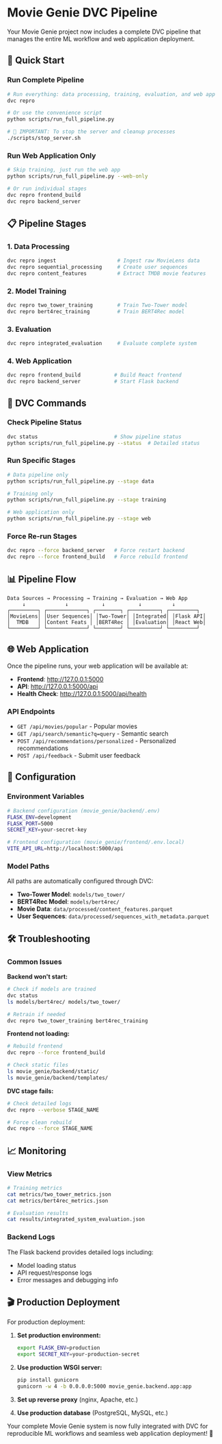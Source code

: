 # Movie Genie DVC Pipeline

Your Movie Genie project now includes a complete DVC pipeline that manages the entire ML workflow and web application deployment.

## 🚀 Quick Start

### Run Complete Pipeline
```bash
# Run everything: data processing, training, evaluation, and web app
dvc repro

# Or use the convenience script
python scripts/run_full_pipeline.py

# 🛑 IMPORTANT: To stop the server and cleanup processes
./scripts/stop_server.sh
```

### Run Web Application Only
```bash
# Skip training, just run the web app
python scripts/run_full_pipeline.py --web-only

# Or run individual stages
dvc repro frontend_build
dvc repro backend_server
```

## 📋 Pipeline Stages

### 1. Data Processing
```bash
dvc repro ingest                    # Ingest raw MovieLens data
dvc repro sequential_processing     # Create user sequences
dvc repro content_features          # Extract TMDB movie features
```

### 2. Model Training
```bash
dvc repro two_tower_training        # Train Two-Tower model
dvc repro bert4rec_training         # Train BERT4Rec model
```

### 3. Evaluation
```bash
dvc repro integrated_evaluation     # Evaluate complete system
```

### 4. Web Application
```bash
dvc repro frontend_build           # Build React frontend
dvc repro backend_server           # Start Flask backend
```

## 🎯 DVC Commands

### Check Pipeline Status
```bash
dvc status                         # Show pipeline status
python scripts/run_full_pipeline.py --status  # Detailed status
```

### Run Specific Stages
```bash
# Data pipeline only
python scripts/run_full_pipeline.py --stage data

# Training only
python scripts/run_full_pipeline.py --stage training

# Web application only
python scripts/run_full_pipeline.py --stage web
```

### Force Re-run Stages
```bash
dvc repro --force backend_server   # Force restart backend
dvc repro --force frontend_build   # Force rebuild frontend
```

## 📊 Pipeline Flow

```
Data Sources → Processing → Training → Evaluation → Web App
     ↓             ↓           ↓           ↓          ↓
┌─────────┐ ┌─────────────┐ ┌────────┐ ┌──────────┐ ┌─────────┐
│MovieLens│ │User Sequences│ │Two-Tower│ │Integrated│ │Flask API│
│  TMDB   │ │Content Feats │ │BERT4Rec │ │Evaluation│ │React Web│
└─────────┘ └─────────────┘ └────────┘ └──────────┘ └─────────┘
```

## 🌐 Web Application

Once the pipeline runs, your web application will be available at:

- **Frontend**: http://127.0.0.1:5000
- **API**: http://127.0.0.1:5000/api
- **Health Check**: http://127.0.0.1:5000/api/health

### API Endpoints
- `GET /api/movies/popular` - Popular movies
- `GET /api/search/semantic?q=query` - Semantic search
- `POST /api/recommendations/personalized` - Personalized recommendations
- `POST /api/feedback` - Submit user feedback

## 🔧 Configuration

### Environment Variables
```bash
# Backend configuration (movie_genie/backend/.env)
FLASK_ENV=development
FLASK_PORT=5000
SECRET_KEY=your-secret-key

# Frontend configuration (movie_genie/frontend/.env.local)
VITE_API_URL=http://localhost:5000/api
```

### Model Paths
All paths are automatically configured through DVC:
- **Two-Tower Model**: `models/two_tower/`
- **BERT4Rec Model**: `models/bert4rec/`
- **Movie Data**: `data/processed/content_features.parquet`
- **User Sequences**: `data/processed/sequences_with_metadata.parquet`

## 🛠️ Troubleshooting

### Common Issues

**Backend won't start:**
```bash
# Check if models are trained
dvc status
ls models/bert4rec/ models/two_tower/

# Retrain if needed
dvc repro two_tower_training bert4rec_training
```

**Frontend not loading:**
```bash
# Rebuild frontend
dvc repro --force frontend_build

# Check static files
ls movie_genie/backend/static/
ls movie_genie/backend/templates/
```

**DVC stage fails:**
```bash
# Check detailed logs
dvc repro --verbose STAGE_NAME

# Force clean rebuild
dvc repro --force STAGE_NAME
```

## 📈 Monitoring

### View Metrics
```bash
# Training metrics
cat metrics/two_tower_metrics.json
cat metrics/bert4rec_metrics.json

# Evaluation results
cat results/integrated_system_evaluation.json
```

### Backend Logs
The Flask backend provides detailed logs including:
- Model loading status
- API request/response logs
- Error messages and debugging info

## 🎬 Production Deployment

For production deployment:

1. **Set production environment:**
   ```bash
   export FLASK_ENV=production
   export SECRET_KEY=your-production-secret
   ```

2. **Use production WSGI server:**
   ```bash
   pip install gunicorn
   gunicorn -w 4 -b 0.0.0.0:5000 movie_genie.backend.app:app
   ```

3. **Set up reverse proxy** (nginx, Apache, etc.)

4. **Use production database** (PostgreSQL, MySQL, etc.)

Your complete Movie Genie system is now fully integrated with DVC for reproducible ML workflows and seamless web application deployment! 🎉